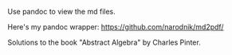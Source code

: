 Use pandoc to view the md files.

Here's my pandoc wrapper: https://github.com/narodnik/md2pdf/

Solutions to the book "Abstract Algebra" by Charles Pinter.
